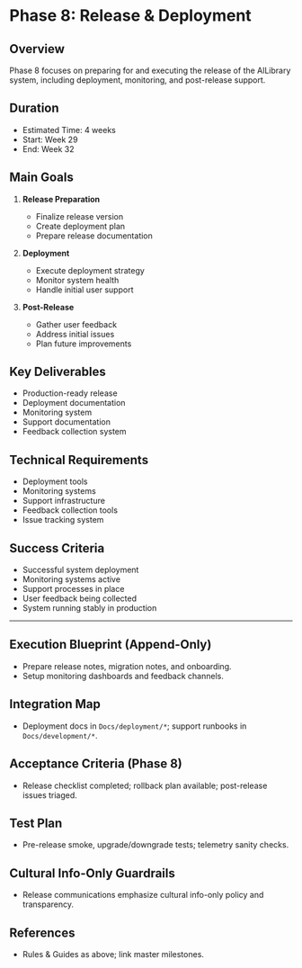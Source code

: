 # Phase 8: Release & Deployment

## Overview

Phase 8 focuses on preparing for and executing the release of the AlLibrary system, including deployment, monitoring, and post-release support.

## Duration

- Estimated Time: 4 weeks
- Start: Week 29
- End: Week 32

## Main Goals

1. **Release Preparation**

   - Finalize release version
   - Create deployment plan
   - Prepare release documentation

2. **Deployment**

   - Execute deployment strategy
   - Monitor system health
   - Handle initial user support

3. **Post-Release**
   - Gather user feedback
   - Address initial issues
   - Plan future improvements

## Key Deliverables

- Production-ready release
- Deployment documentation
- Monitoring system
- Support documentation
- Feedback collection system

## Technical Requirements

- Deployment tools
- Monitoring systems
- Support infrastructure
- Feedback collection tools
- Issue tracking system

## Success Criteria

- Successful system deployment
- Monitoring systems active
- Support processes in place
- User feedback being collected
- System running stably in production

---

## Execution Blueprint (Append-Only)

- Prepare release notes, migration notes, and onboarding.
- Setup monitoring dashboards and feedback channels.

## Integration Map

- Deployment docs in `Docs/deployment/*`; support runbooks in `Docs/development/*`.

## Acceptance Criteria (Phase 8)

- Release checklist completed; rollback plan available; post-release issues triaged.

## Test Plan

- Pre-release smoke, upgrade/downgrade tests; telemetry sanity checks.

## Cultural Info-Only Guardrails

- Release communications emphasize cultural info-only policy and transparency.

## References

- Rules & Guides as above; link master milestones.